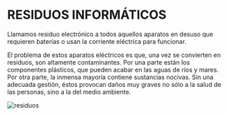 # RESIDUOS INFORMÁTICOS

Llamamos residuo electrónico a todos aquellos aparatos en desuso que requieren baterías o usan la corriente eléctrica para funcionar.

El problema de estos aparatos eléctricos es que, una vez se convierten en residuos, son altamente contaminantes. Por una parte están los componentes plásticos, que pueden acabar en las aguas de ríos y mares. Por otra parte, la inmensa mayoría contiene sustancias nocivas. Sin una adecuada gestión, éstos provocan daños muy graves no sólo a la salud de las personas, sino a la del medio ambiente.

![residuos](https://www.fundacionaquae.org/wp-content/uploads/2017/02/residuoselectro%CC%81nicos.jpg.webp)
